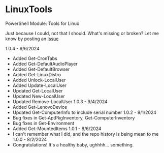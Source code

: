 # LinuxTools

PowerShell Module: Tools for Linux

Just because I could, not that I should. What's missing or broken? Let me know by posting an [Issue](https://github.com/Skatterbrainz/LinuxTools/issues)

1.0.4 - 9/6/2024
- Added Get-CronTabs
- Added Get-DefaultAudioPlayer
- Added Get-DefaultBrowser
- Added Get-LinuxDistro
- Added Unlock-LocalUser
- Added Update-LocalUser
- Updated Get-LocalUser
- Updated New-LocalUser
- Updated Remove-LocalUser
1.0.3 - 9/4/2024
- Added Get-LenovoDevice
- Updated Get-ComputerInfo to include serial number
1.0.2 - 9/1/2024
- Bug fixes in Get-AptPkgInventory, Get-ComputerInventory
- Bug fixes in Get-Environment
- Added Get-MountedItems
1.0.1 - 8/6/2024
- I can't remember what I did, and the repo history is being mean to me
1.0.0 - 8/2/2024
- Congratulations! It's a healthy baby, ughhhh... something.